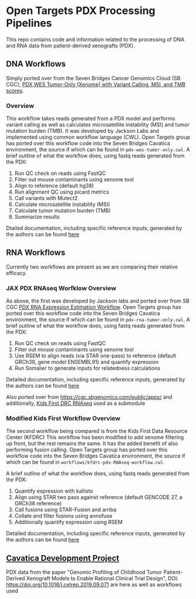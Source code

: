 # Open Targets PDX Processing Pipelines

This repo contains code and information related to the processing of DNA and RNA data from patient-derived xenografts (PDX).

## DNA Workflows
Simply ported over from the Seven Bridges Cancer Genomics Cloud (SB CGC), [PDX WES Tumor-Only (Xenome) with Variant Calling, MSI, and TMB scores](https://cgc.sbgenomics.com/public/apps/pdxnet/pdx-wf-commit2/pdx-wes-tumor-only-xenome-with-variant-calling-msi-and-tmb-score).
### Overview
This workflow takes reads generated from a PDX model and performs variant calling as well as calculates microsatellite instability (MSI) and tumor mutation burden (TMB).
It was developed by Jackson Labs and implemented using common workflow language (CWL).
Open Targets group has ported over this workflow code into the Seven Bridges Cavatica environment, the source if which can be found in `pdx-wes-tumor-only.cwl`.
A brief outline of what the workflow does, using fastq reads generated from the PDX:
1. Run QC check on reads using FastQC
1. Filter out mouse contaminants using xenome tool
1. Align to reference (default hg38)
1. Run alignment QC using picard metrics
1. Call variants with Mutect2
1. Calculate microsatellite instability (MSI)
1. Calculate tumor mutation burden (TMB)
1. Summarize results

Dtailed documentation, including specific reference inputs, generated by the authors can be found [here](docs/jax_pdx_wes_README.md)

## RNA Workflows
Currently two workflows are present as we are comparing their relative efficacy.
### JAX PDX RNAseq Worfklow Overview
As above, the first was developed by Jackson labs and ported over from SB CGC [PDX RNA Expression Estimation Workflow](https://cgc.sbgenomics.com/public/apps/pdxnet/pdx-wf-commit2/pdx-rna-expression-estimation-workflow).
Open Targets group has ported over this workflow code into the Seven Bridges Cavatica environment, the source if which can be found in `pdx-rna-tumor-only.cwl`.
A brief outline of what the workflow does, using fastq reads generated from the PDX:
1. Run QC check on reads using FastQC
1. Filter out mouse contaminants using xenome tool
1. Use RSEM to align reads (via STAR one-pass) to reference (default GRCh38, gene model ENSEMBL91) and quantify expression
1. Run Somalier to generate inputs for relatedness calculations

Detailed documentation, including specific reference inputs, generated by the authors can be found [here](docs/jax_pdx_rna_README.md)

Also ported over from https://cgc.sbgenomics.com/public/apps/ and additionally, [Kids First DRC RNAseq](https://github.com/kids-first/kf-rnaseq-workflow) used as a submodule

### Modified Kids First Workflow Overview
The second workflow being compared is from the Kids First Data Resource Center (KFDRC)
This workflow has been modified to add xenome filtering up front, but the rest remains the same.
It has the added benefit of also performing fusion calling.
Open Targets group has ported over this workflow code into the Seven Bridges Cavatica environment, the source if which can be found in `workflows/kfdrc-pdx-RNAseq-workflow.cwl`.

A brief outline of what the workflow does, using fastq reads generated from the PDX:
1. Quantify expression with kallisto 
1. Align using STAR two pass against reference (default GENCODE 27, a GRCh38 reference)
1. Call fusions using STAR-Fusion and arriba
1. Collate and filter fusions using annofuse
1. Additionally quantify expression using RSEM

Detailed documentation, including specific reference inputs, generated by the authors can be found [here](docs/kf_pdx_rnaseq_README.md)

## [Cavatica Development Project](https://cavatica.sbgenomics.com/u/d3b-bixu/open-targets-pdx-workflow-dev) 
PDX data from the paper "Genomic Profiling of Childhood Tumor Patient-Derived Xenograft Models to Enable Rational Clinical Trial Design", DOI: https://doi.org/10.1016/j.celrep.2019.09.071 are here as well as workflows used
